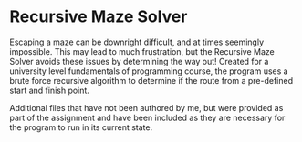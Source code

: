 # Recursive Maze Solver
Escaping a maze can be downright difficult, and at times seemingly impossible. This may lead to much frustration, but the Recursive Maze Solver avoids these issues by determining the way out! Created for a university level fundamentals of programming course, the program uses a brute force recursive algorithm to determine if the route from a pre-defined start and finish point.


Additional files that have not been authored by me, but were provided as part of the assignment and have been included as they are necessary for the program to run in its current state.
